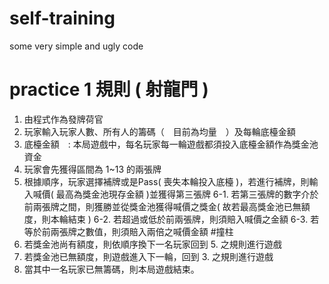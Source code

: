 # self-training
some very simple and ugly code


# practice 1 規則 ( 射龍門 )

1. 由程式作為發牌荷官
2. 玩家輸入玩家人數、所有人的籌碼（　目前為均量　）及每輪底檯金額
3. 底檯金額　: 本局遊戲中，每名玩家每一輪遊戲都須投入底檯金額作為獎金池資金
4. 玩家會先獲得區間為 1~13 的兩張牌
5. 根據順序，玩家選擇補牌或是Pass( 喪失本輪投入底檯 )，若進行補牌，則輸入喊價( 最高為獎金池現存金額 )並獲得第三張牌
6-1. 若第三張牌的數字介於前兩張牌之間，則獲勝並從獎金池獲得喊價之獎金( 故若最高獎金池已無額度，則本輪結束 )
6-2. 若超過或低於前兩張牌，則須賠入喊價之金額
6-3. 若等於前兩張牌之數值，則須賠入兩倍之喊價金額 #撞柱
7. 若獎金池尚有額度，則依順序換下一名玩家回到 5. 之規則進行遊戲
8. 若獎金池已無額度，則遊戲進入下一輪，回到 3. 之規則進行遊戲
9. 當其中一名玩家已無籌碼，則本局遊戲結束。

